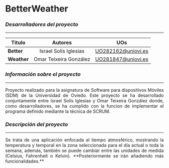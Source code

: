 # BetterWeather

### *Desarrolladores del proyecto*
---

|    Titulo     |            Autores            |         UOs        |
| ------------- |:-----------------------------:|:------------------:|
|   **Better**  |    Israel Solís Iglesias      | UO282162@uniovi.es |
|  **Weather**  |    Omar Teixeira González     | UO281847@uniovi.es |

### *Información sobre el proyecto*
---
<p align="justify"> 
Proyecto realizado para la asignatura de Software para dispositivos Móviles (SDM) de la Universidad de Oviedo.
Este proyecto se ha desarrollado conjuntamente entre Israel Solís Iglesias y Omar Teixeira González donde, como desarrolladores, 
se ha cumplido con la funcion de implementar el programa definido mediante la técnica de SCRUM.
</p>

### *Descripción del proyecto*
---
<p align="justify">
Se trata de una aplicación enfocada al tiempo atmosférico, mostrando la temperatura y temporal en la zona seleccionada 
para el día actual o toda la semana, además, también se puede cambiar entre las unidades de medida (Celsius, Fahrenheit o Kelvin).
**Posteriormente se irán añadiendo más funcionalidades.**
</p>
